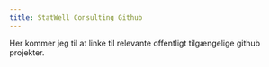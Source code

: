 ```yaml
---
title: StatWell Consulting Github
---
```


Her kommer jeg til at linke til relevante offentligt tilgængelige github projekter.
